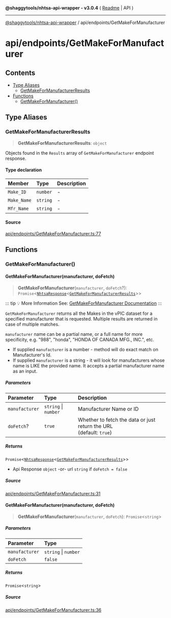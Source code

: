 **@shaggytools/nhtsa-api-wrapper - v3.0.4** ( [Readme](../../index.md) \| API )

***

[@shaggytools/nhtsa-api-wrapper](../../modules.md) / api/endpoints/GetMakeForManufacturer

# api/endpoints/GetMakeForManufacturer

## Contents

- [Type Aliases](GetMakeForManufacturer.md#type-aliases)
  - [GetMakeForManufacturerResults](GetMakeForManufacturer.md#getmakeformanufacturerresults)
- [Functions](GetMakeForManufacturer.md#functions)
  - [GetMakeForManufacturer()](GetMakeForManufacturer.md#getmakeformanufacturer)

## Type Aliases

### GetMakeForManufacturerResults

> **GetMakeForManufacturerResults**: `object`

Objects found in the `Results` array of `GetMakeForManufacturer` endpoint response.

#### Type declaration

| Member | Type | Description |
| :------ | :------ | :------ |
| `Make_ID` | `number` | - |
| `Make_Name` | `string` | - |
| `Mfr_Name` | `string` | - |

#### Source

[api/endpoints/GetMakeForManufacturer.ts:77](https://github.com/ShaggyTech/nhtsa-api-wrapper/blob/main/packages/lib/src/api/endpoints/GetMakeForManufacturer.ts#L77)

## Functions

### GetMakeForManufacturer()

#### GetMakeForManufacturer(manufacturer, doFetch)

> **GetMakeForManufacturer**(`manufacturer`, `doFetch`?): `Promise`\<[`NhtsaResponse`](../types.md#nhtsaresponset)\<[`GetMakeForManufacturerResults`](GetMakeForManufacturer.md#getmakeformanufacturerresults)\>\>

::: tip :bulb: More Information
See: [GetMakeForManufacturer Documentation](/api/endpoints/get-make-for-manufacturer)
:::

`GetMakeForManufacturer` returns all the Makes in the vPIC dataset for a specified manufacturer
that is requested. Multiple results are returned in case of multiple matches.

`manufacturer` name can be a partial name, or a full name for more specificity, e.g. "988",
"honda", "HONDA OF CANADA MFG., INC.", etc.

- If supplied `manufacturer` is a number - method will do exact match on Manufacturer's Id.
- If supplied `manufacturer` is a string - it will look for manufacturers whose name is LIKE the
  provided name. It accepts a partial manufacturer name as an input.

##### Parameters

| Parameter | Type | Description |
| :------ | :------ | :------ |
| `manufacturer` | `string` \| `number` | Manufacturer Name or ID |
| `doFetch`? | `true` | Whether to fetch the data or just return the URL<br />(default: `true`) |

##### Returns

`Promise`\<[`NhtsaResponse`](../types.md#nhtsaresponset)\<[`GetMakeForManufacturerResults`](GetMakeForManufacturer.md#getmakeformanufacturerresults)\>\>

- Api Response
`object` -or- url `string` if `doFetch = false`

##### Source

[api/endpoints/GetMakeForManufacturer.ts:31](https://github.com/ShaggyTech/nhtsa-api-wrapper/blob/main/packages/lib/src/api/endpoints/GetMakeForManufacturer.ts#L31)

#### GetMakeForManufacturer(manufacturer, doFetch)

> **GetMakeForManufacturer**(`manufacturer`, `doFetch`): `Promise`\<`string`\>

##### Parameters

| Parameter | Type |
| :------ | :------ |
| `manufacturer` | `string` \| `number` |
| `doFetch` | `false` |

##### Returns

`Promise`\<`string`\>

##### Source

[api/endpoints/GetMakeForManufacturer.ts:36](https://github.com/ShaggyTech/nhtsa-api-wrapper/blob/main/packages/lib/src/api/endpoints/GetMakeForManufacturer.ts#L36)
